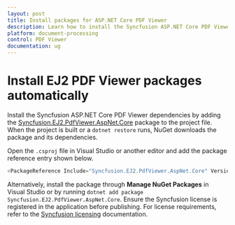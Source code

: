 ```yaml
---
layout: post
title: Install packages for ASP.NET Core PDF Viewer
description: Learn how to install the Syncfusion ASP.NET Core PDF Viewer NuGet package and restore the required dependencies.
platform: document-processing
control: PDF Viewer
documentation: ug
---
```


# Install EJ2 PDF Viewer packages automatically

Install the Syncfusion ASP.NET Core PDF Viewer dependencies by adding the [Syncfusion.EJ2.PdfViewer.AspNet.Core](https://www.nuget.org/packages/Syncfusion.EJ2.PdfViewer.AspNet.Core/) package to the project file. When the project is built or a `dotnet restore` runs, NuGet downloads the package and its dependencies.

Open the `.csproj` file in Visual Studio or another editor and add the package reference entry shown below.

```cs
<PackageReference Include="Syncfusion.EJ2.PdfViewer.AspNet.Core" Version="*" />
```

Alternatively, install the package through **Manage NuGet Packages** in Visual Studio or by running `dotnet add package Syncfusion.EJ2.PdfViewer.AspNet.Core`. Ensure the Syncfusion license is registered in the application before publishing. For license requirements, refer to the [Syncfusion licensing](https://help.syncfusion.com/common/essential-studio/licensing/license-key) documentation.
